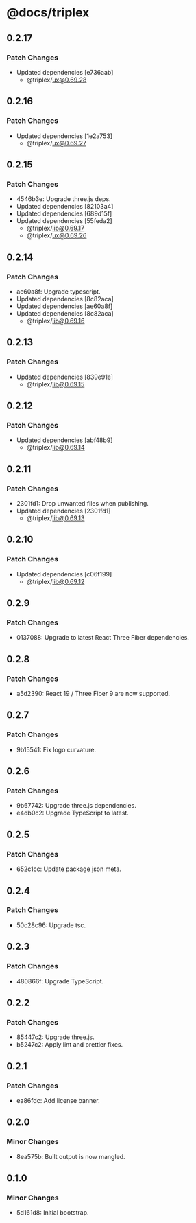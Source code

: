 # @docs/triplex

## 0.2.17

### Patch Changes

- Updated dependencies [e736aab]
  - @triplex/ux@0.69.28

## 0.2.16

### Patch Changes

- Updated dependencies [1e2a753]
  - @triplex/ux@0.69.27

## 0.2.15

### Patch Changes

- 4546b3e: Upgrade three.js deps.
- Updated dependencies [82103a4]
- Updated dependencies [689d15f]
- Updated dependencies [55feda2]
  - @triplex/lib@0.69.17
  - @triplex/ux@0.69.26

## 0.2.14

### Patch Changes

- ae60a8f: Upgrade typescript.
- Updated dependencies [8c82aca]
- Updated dependencies [ae60a8f]
- Updated dependencies [8c82aca]
  - @triplex/lib@0.69.16

## 0.2.13

### Patch Changes

- Updated dependencies [839e91e]
  - @triplex/lib@0.69.15

## 0.2.12

### Patch Changes

- Updated dependencies [abf48b9]
  - @triplex/lib@0.69.14

## 0.2.11

### Patch Changes

- 2301fd1: Drop unwanted files when publishing.
- Updated dependencies [2301fd1]
  - @triplex/lib@0.69.13

## 0.2.10

### Patch Changes

- Updated dependencies [c06f199]
  - @triplex/lib@0.69.12

## 0.2.9

### Patch Changes

- 0137088: Upgrade to latest React Three Fiber dependencies.

## 0.2.8

### Patch Changes

- a5d2390: React 19 / Three Fiber 9 are now supported.

## 0.2.7

### Patch Changes

- 9b15541: Fix logo curvature.

## 0.2.6

### Patch Changes

- 9b67742: Upgrade three.js dependencies.
- e4db0c2: Upgrade TypeScript to latest.

## 0.2.5

### Patch Changes

- 652c1cc: Update package json meta.

## 0.2.4

### Patch Changes

- 50c28c96: Upgrade tsc.

## 0.2.3

### Patch Changes

- 480866f: Upgrade TypeScript.

## 0.2.2

### Patch Changes

- 85447c2: Upgrade three.js.
- b5247c2: Apply lint and prettier fixes.

## 0.2.1

### Patch Changes

- ea86fdc: Add license banner.

## 0.2.0

### Minor Changes

- 8ea575b: Built output is now mangled.

## 0.1.0

### Minor Changes

- 5d161d8: Initial bootstrap.
